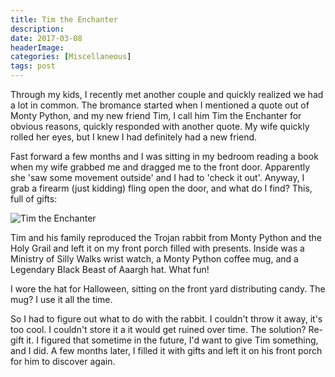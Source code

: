 ```yaml
---
title: Tim the Enchanter
description: 
date: 2017-03-08
headerImage: 
categories: [Miscellaneous]
tags: post
---
```


Through my kids, I recently met another couple and quickly realized we had a lot in common. The bromance started when I mentioned a quote out of Monty Python, and my new friend Tim, I call him Tim the Enchanter for obvious reasons, quickly responded with another quote. My wife quickly rolled her eyes, but I knew I had definitely had a new friend.

Fast forward a few months and I was sitting in my bedroom reading a book when my wife grabbed me and dragged me to the front door. Apparently she 'saw some movement outside' and I had to 'check it out'. Anyway, I grab a firearm (just kidding) fling open the door, and what do I find? This, full of gifts:

![Tim the Enchanter](/images/2017/tim-the-enchanter-01.png)

Tim and his family reproduced the Trojan rabbit from Monty Python and the Holy Grail and left it on my front porch filled with presents. Inside was a Ministry of Silly Walks wrist watch, a Monty Python coffee mug, and a Legendary Black Beast of Aaargh hat. What fun!

I wore the hat for Halloween, sitting on the front yard distributing candy. The mug? I use it all the time.

So I had to figure out what to do with the rabbit. I couldn't throw it away, it's too cool. I couldn't store it a it would get ruined over time. The solution? Re-gift it. I figured that sometime in the future, I'd want to give Tim something, and I did. A few months later, I filled it with gifts and left it on his front porch for him to discover again.